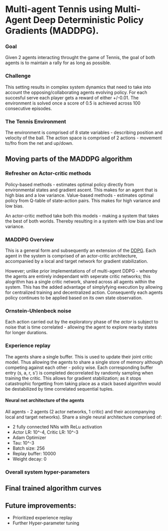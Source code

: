 # Multi-agent Tennis using Multi- Agent Deep Deterministic Policy Gradients (MADDPG).

### Goal
Given 2 agents interacting throught the game of Tennis, the goal of both agents is to maintain a rally for as long as possible.

### Challenge
This setting results in complex system dynamics that need to take into account the opposing/collaborating agents evolving policy.
For each succesful serve each player gets a reward of either +/-0.01. 
The environment is solved once a score of 0.5 is achieved across 100 consecutive episodes.

### The Tennis Environment
The environment is comprised of 8 state variables - describing position and velocity of the ball.
The action space is comprised of 2 actions - movement to/fro from the net and up/down.

## Moving parts of the MADDPG algorithm

### Refresher on Actor-critic methods

Policy-based methods - estimates optimal policy directly from environmental states and gradient ascent. This makes for an agent that is high bias and a low variance. Value-based methods - estimates optimal policy from Q-table of state-action pairs. This makes for high variance and low bias.

An actor-critic method take both this models - making a system that takes the best of both worlds. Thereby resulting in a system with low bias and low variance.

### MADDPG Overview

This is a general form and subsequently an extension of the [DDPG](http://proceedings.mlr.press/v32/silver14.pdf).
Each agent in the system is comprised of an actor-critic architecture, accompanied by a local and target network for gradient stabilization.

However; unlike prior implementations of of multi-agent DDPG - whereby the agents are entirely independant with seperate critic networks; this alogrithm has a single critic network, shared across all agents within the system. This has the added advantage of simplyfying execution by allowing for centralized training and decentralized action. Consequently each agents policy continues to be applied based on its own state observation.

### Ornstein-Uhlenbeck noise
Each action carried out by the exploratory phase of the *actor* is subject to noise that is time correlated - allowing the agent to explore nearby states for longer durations.

### Experience replay
The agents share a single buffer. This is used to update their joint critic model. Thus allowing the agents to share a single store of memory although competing against each other - policy wise. Each corresponding buffer entry (s, a, r, s') is completed decorrelated by 
randomly sampling when training the critic. This allows for gradient stabilization; as it stops catastrophic forgetting from taking place as a stack based algorithm would be destabilized by time correlated sequential tuples.

#### Neural net architecture of the agents
All agents - 2 agents (2 actor networks, 1 critic) and their accompanying local and target networks). Share a single neural architecture comprised of:
* 2 fully connected NNs with ReLu activation
* Actor LR: 10^-4, Critic LR: 10^-3
* Adam Optimizer
* Tau: 10^-3
* Batch size: 256
* Replay buffer: 10000
* Weight decay: 0 
### Overall system hyper-parameters

## Final trained algorithm curves

## Future improvements:
* Prioritized experience replay
* Further Hyper-parameter tuning
